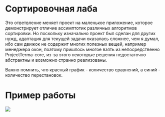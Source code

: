# Сортировочная лаба
Это ответвление меняет проект на маленькое приложение, которое демонстрирует отличие ассимптотик различных алгоритмов сортировки. Но поскольку изначально проект был сделан для других нужд, адаптация для текущей задачи оказалась сложнее, чем я думал, ибо сам движок не содержит многих полезных вещей, например менеджера окон, поэтому пришлось многое взять из непосредственно ProjectTerma-core, из-за этого некоторые решения недостаточно абстрактны и возможно странно реализованы.   

Важно помнить, что красный график - количество сравнений, а синий - количество перестановок.

# Пример работы
![](https://github.com/timattt/Project-terma/blob/SORTER_LAB/example.png)



